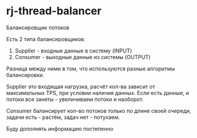 # rj-thread-balancer
Балансировщик потоков

Есть 2 типа балансировщиков:

1) Supplier - входные данные в систему (INPUT)
2) Consumer - выходные данные из системы (OUTPUT)

Разница между ними в том, что используются разные алгоритмы балансировки. 

Supplier это входящая нагрузка, расчёт кол-ва зависит от максимальных TPS, при условии наличия данных. Если есть данные, и потоки все заняты - увеличиваем потоки и наоборот.

Consumer балансирует кол-во потоков только по длине своей очереди, задачи есть - растём, задач нет - потухаем.

Буду дополнять информацию постепенно
